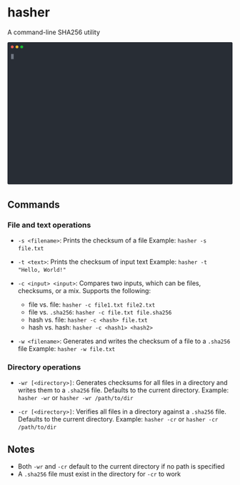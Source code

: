 # hasher

A command-line SHA256 utility

<img src="./assets/demo.svg" alt="demo" style="zoom: 50%;" />

## Commands

### File and text operations

- `-s <filename>`: Prints the checksum of a file
  Example: `hasher -s file.txt`

- `-t <text>`: Prints the checksum of input text
  Example: `hasher -t "Hello, World!"`

- `-c <input> <input>`: Compares two inputs, which can be files, checksums, or a mix. Supports the following:  
  - file vs. file: `hasher -c file1.txt file2.txt`  
  - file vs. `.sha256`: `hasher -c file.txt file.sha256`  
  - hash vs. file: `hasher -c <hash> file.txt`  
  - hash vs. hash: `hasher -c <hash1> <hash2>`

- `-w <filename>`: Generates and writes the checksum of a file to a `.sha256` file 
  Example: `hasher -w file.txt`

### Directory operations

- `-wr [<directory>]`: Generates checksums for all files in a directory and writes them to a `.sha256` file. Defaults to the current directory. 
  Example: `hasher -wr` or `hasher -wr /path/to/dir`

- `-cr [<directory>]`: Verifies all files in a directory against a `.sha256` file. Defaults to the current directory. 
  Example: `hasher -cr` or `hasher -cr /path/to/dir`

## Notes

- Both `-wr` and `-cr` default to the current directory if no path is specified
- A `.sha256` file must exist in the directory for `-cr` to work
